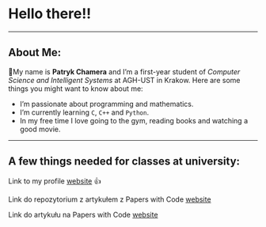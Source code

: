 # Hello there!!
---
## About Me:
👋My name is **Patryk Chamera** and I’m a first-year student of *Computer Science and Intelligent Systems* at AGH-UST in Krakow. Here are some things you might want to know about me:

- I’m passionate about programming and mathematics.
- I’m currently learning  `C`, `C++` and `Python`.
- In my free time I love going to the gym, reading books and watching a good movie.
 ---


## A few things needed for classes at university:

 Link to my profile [website](https://xhamera1.github.io) 👍

 Link do repozytorium z artykułem z Papers with Code [website](https://github.com/xhamera1/Monkey_repozytorium_Papers_with_Code.git)
 
 Link do artykułu na Papers with Code  [website](https://paperswithcode.com/paper/monkey-image-resolution-and-text-label-are) 
